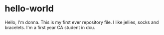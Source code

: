 # hello-world


Hello,
I'm donna. This is my first ever repository file. I like jellies, socks and bracelets. 
I'm a first year CA student in dcu.



